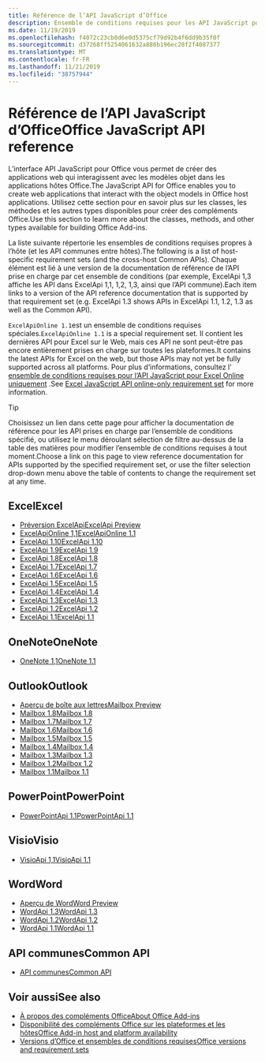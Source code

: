 ```yaml
---
title: Référence de l’API JavaScript d’Office
description: Ensemble de conditions requises pour les API JavaScript pour Office par hôte
ms.date: 11/19/2019
ms.openlocfilehash: f4072c23cb0d6e0d5375cf79d92b4f6dd9b35f0f
ms.sourcegitcommit: d37268ff5254061632a886b196ec28f2f4087377
ms.translationtype: MT
ms.contentlocale: fr-FR
ms.lasthandoff: 11/21/2019
ms.locfileid: "38757944"
---
```

# <a name="office-javascript-api-reference"></a><span data-ttu-id="4805f-103">Référence de l’API JavaScript d’Office</span><span class="sxs-lookup"><span data-stu-id="4805f-103">Office JavaScript API reference</span></span>

<span data-ttu-id="4805f-104">L’interface API JavaScript pour Office vous permet de créer des applications web qui interagissent avec les modèles objet dans les applications hôtes Office.</span><span class="sxs-lookup"><span data-stu-id="4805f-104">The JavaScript API for Office enables you to create web applications that interact with the object models in Office host applications.</span></span> <span data-ttu-id="4805f-105">Utilisez cette section pour en savoir plus sur les classes, les méthodes et les autres types disponibles pour créer des compléments Office.</span><span class="sxs-lookup"><span data-stu-id="4805f-105">Use this section to learn more about the classes, methods, and other types available for building Office Add-ins.</span></span>

<span data-ttu-id="4805f-106">La liste suivante répertorie les ensembles de conditions requises propres à l’hôte (et les API communes entre hôtes).</span><span class="sxs-lookup"><span data-stu-id="4805f-106">The following is a list of host-specific requirement sets (and the cross-host Common APIs).</span></span> <span data-ttu-id="4805f-107">Chaque élément est lié à une version de la documentation de référence de l’API prise en charge par cet ensemble de conditions (par exemple, ExcelApi 1,3 affiche les API dans ExcelApi 1,1, 1,2, 1,3, ainsi que l’API commune).</span><span class="sxs-lookup"><span data-stu-id="4805f-107">Each item links to a version of the API reference documentation that is supported by that requirement set (e.g. ExcelApi 1.3 shows APIs in ExcelApi 1.1, 1.2, 1.3 as well as the Common API).</span></span>

<span data-ttu-id="4805f-108">`ExcelApiOnline 1.1`est un ensemble de conditions requises spéciales.</span><span class="sxs-lookup"><span data-stu-id="4805f-108">`ExcelApiOnline 1.1` is a special requirement set.</span></span> <span data-ttu-id="4805f-109">Il contient les dernières API pour Excel sur le Web, mais ces API ne sont peut-être pas encore entièrement prises en charge sur toutes les plateformes.</span><span class="sxs-lookup"><span data-stu-id="4805f-109">It contains the latest APIs for Excel on the web, but those APIs may not yet be fully supported across all platforms.</span></span> <span data-ttu-id="4805f-110">Pour plus d’informations, consultez l' [ensemble de conditions requises pour l’API JavaScript pour Excel Online uniquement](/office/dev/add-ins/reference/requirement-sets/excel-api-online-requirement-set) .</span><span class="sxs-lookup"><span data-stu-id="4805f-110">See [Excel JavaScript API online-only requirement set](/office/dev/add-ins/reference/requirement-sets/excel-api-online-requirement-set) for more information.</span></span>

> [!TIP]
> <span data-ttu-id="4805f-111">Choisissez un lien dans cette page pour afficher la documentation de référence pour les API prises en charge par l’ensemble de conditions spécifié, ou utilisez le menu déroulant sélection de filtre au-dessus de la table des matières pour modifier l’ensemble de conditions requises à tout moment.</span><span class="sxs-lookup"><span data-stu-id="4805f-111">Choose a link on this page to view reference documentation for APIs supported by the specified requirement set, or use the filter selection drop-down menu above the table of contents to change the requirement set at any time.</span></span>

## <a name="excel"></a><span data-ttu-id="4805f-112">Excel</span><span class="sxs-lookup"><span data-stu-id="4805f-112">Excel</span></span>

- [<span data-ttu-id="4805f-113">Préversion ExcelApi</span><span class="sxs-lookup"><span data-stu-id="4805f-113">ExcelApi Preview</span></span>](/javascript/api/excel?view=excel-js-preview)
- [<span data-ttu-id="4805f-114">ExcelApiOnline 1,1</span><span class="sxs-lookup"><span data-stu-id="4805f-114">ExcelApiOnline 1.1</span></span>](/javascript/api/excel?view=excel-js-online)
- [<span data-ttu-id="4805f-115">ExcelApi 1.10</span><span class="sxs-lookup"><span data-stu-id="4805f-115">ExcelApi 1.10</span></span>](/javascript/api/excel?view=excel-js-1.10)
- [<span data-ttu-id="4805f-116">ExcelApi 1.9</span><span class="sxs-lookup"><span data-stu-id="4805f-116">ExcelApi 1.9</span></span>](/javascript/api/excel?view=excel-js-1.9)
- [<span data-ttu-id="4805f-117">ExcelApi 1.8</span><span class="sxs-lookup"><span data-stu-id="4805f-117">ExcelApi 1.8</span></span>](/javascript/api/excel?view=excel-js-1.8)
- [<span data-ttu-id="4805f-118">ExcelApi 1.7</span><span class="sxs-lookup"><span data-stu-id="4805f-118">ExcelApi 1.7</span></span>](/javascript/api/excel?view=excel-js-1.7)
- [<span data-ttu-id="4805f-119">ExcelApi 1.6</span><span class="sxs-lookup"><span data-stu-id="4805f-119">ExcelApi 1.6</span></span>](/javascript/api/excel?view=excel-js-1.6)
- [<span data-ttu-id="4805f-120">ExcelApi 1.5</span><span class="sxs-lookup"><span data-stu-id="4805f-120">ExcelApi 1.5</span></span>](/javascript/api/excel?view=excel-js-1.5)
- [<span data-ttu-id="4805f-121">ExcelApi 1.4</span><span class="sxs-lookup"><span data-stu-id="4805f-121">ExcelApi 1.4</span></span>](/javascript/api/excel?view=excel-js-1.4)
- [<span data-ttu-id="4805f-122">ExcelApi 1.3</span><span class="sxs-lookup"><span data-stu-id="4805f-122">ExcelApi 1.3</span></span>](/javascript/api/excel?view=excel-js-1.3)
- [<span data-ttu-id="4805f-123">ExcelApi 1.2</span><span class="sxs-lookup"><span data-stu-id="4805f-123">ExcelApi 1.2</span></span>](/javascript/api/excel?view=excel-js-1.2)
- [<span data-ttu-id="4805f-124">ExcelApi 1.1</span><span class="sxs-lookup"><span data-stu-id="4805f-124">ExcelApi 1.1</span></span>](/javascript/api/excel?view=excel-js-1.1)

## <a name="onenote"></a><span data-ttu-id="4805f-125">OneNote</span><span class="sxs-lookup"><span data-stu-id="4805f-125">OneNote</span></span>

- [<span data-ttu-id="4805f-126">OneNote 1,1</span><span class="sxs-lookup"><span data-stu-id="4805f-126">OneNote 1.1</span></span>](/javascript/api/onenote?view=onenote-js-1.1)

## <a name="outlook"></a><span data-ttu-id="4805f-127">Outlook</span><span class="sxs-lookup"><span data-stu-id="4805f-127">Outlook</span></span>

- [<span data-ttu-id="4805f-128">Aperçu de boîte aux lettres</span><span class="sxs-lookup"><span data-stu-id="4805f-128">Mailbox Preview</span></span>](/javascript/api/outlook?view=outlook-js-preview)
- [<span data-ttu-id="4805f-129">Mailbox 1.8</span><span class="sxs-lookup"><span data-stu-id="4805f-129">Mailbox 1.8</span></span>](/javascript/api/outlook?view=outlook-js-1.8)
- [<span data-ttu-id="4805f-130">Mailbox 1.7</span><span class="sxs-lookup"><span data-stu-id="4805f-130">Mailbox 1.7</span></span>](/javascript/api/outlook?view=outlook-js-1.7)
- [<span data-ttu-id="4805f-131">Mailbox 1.6</span><span class="sxs-lookup"><span data-stu-id="4805f-131">Mailbox 1.6</span></span>](/javascript/api/outlook?view=outlook-js-1.6)
- [<span data-ttu-id="4805f-132">Mailbox 1.5</span><span class="sxs-lookup"><span data-stu-id="4805f-132">Mailbox 1.5</span></span>](/javascript/api/outlook?view=outlook-js-1.5)
- [<span data-ttu-id="4805f-133">Mailbox 1.4</span><span class="sxs-lookup"><span data-stu-id="4805f-133">Mailbox 1.4</span></span>](/javascript/api/outlook?view=outlook-js-1.4)
- [<span data-ttu-id="4805f-134">Mailbox 1.3</span><span class="sxs-lookup"><span data-stu-id="4805f-134">Mailbox 1.3</span></span>](/javascript/api/outlook?view=outlook-js-1.3)
- [<span data-ttu-id="4805f-135">Mailbox 1.2</span><span class="sxs-lookup"><span data-stu-id="4805f-135">Mailbox 1.2</span></span>](/javascript/api/outlook?view=outlook-js-1.2)
- [<span data-ttu-id="4805f-136">Mailbox 1.1</span><span class="sxs-lookup"><span data-stu-id="4805f-136">Mailbox 1.1</span></span>](/javascript/api/outlook?view=outlook-js-1.1)

## <a name="powerpoint"></a><span data-ttu-id="4805f-137">PowerPoint</span><span class="sxs-lookup"><span data-stu-id="4805f-137">PowerPoint</span></span>

- [<span data-ttu-id="4805f-138">PowerPointApi 1.1</span><span class="sxs-lookup"><span data-stu-id="4805f-138">PowerPointApi 1.1</span></span>](/javascript/api/powerpoint?view=powerpoint-js-1.1)

## <a name="visio"></a><span data-ttu-id="4805f-139">Visio</span><span class="sxs-lookup"><span data-stu-id="4805f-139">Visio</span></span>

- [<span data-ttu-id="4805f-140">VisioApi 1,1</span><span class="sxs-lookup"><span data-stu-id="4805f-140">VisioApi 1.1</span></span>](/javascript/api/visio?view=visio-js-1.1)

## <a name="word"></a><span data-ttu-id="4805f-141">Word</span><span class="sxs-lookup"><span data-stu-id="4805f-141">Word</span></span>

- [<span data-ttu-id="4805f-142">Aperçu de Word</span><span class="sxs-lookup"><span data-stu-id="4805f-142">Word Preview</span></span>](/javascript/api/word?view=word-js-preview)
- [<span data-ttu-id="4805f-143">WordApi 1.3</span><span class="sxs-lookup"><span data-stu-id="4805f-143">WordApi 1.3</span></span>](/javascript/api/word?view=word-js-1.3)
- [<span data-ttu-id="4805f-144">WordApi 1.2</span><span class="sxs-lookup"><span data-stu-id="4805f-144">WordApi 1.2</span></span>](/javascript/api/word?view=word-js-1.2)
- [<span data-ttu-id="4805f-145">WordApi 1.1</span><span class="sxs-lookup"><span data-stu-id="4805f-145">WordApi 1.1</span></span>](/javascript/api/word?view=word-js-1.1)

## <a name="common-api"></a><span data-ttu-id="4805f-146">API communes</span><span class="sxs-lookup"><span data-stu-id="4805f-146">Common API</span></span>

- [<span data-ttu-id="4805f-147">API communes</span><span class="sxs-lookup"><span data-stu-id="4805f-147">Common API</span></span>](/javascript/api/office?view=common-js)

## <a name="see-also"></a><span data-ttu-id="4805f-148">Voir aussi</span><span class="sxs-lookup"><span data-stu-id="4805f-148">See also</span></span>

- [<span data-ttu-id="4805f-149">À propos des compléments Office</span><span class="sxs-lookup"><span data-stu-id="4805f-149">About Office Add-ins</span></span>](/office/dev/add-ins/overview)
- [<span data-ttu-id="4805f-150">Disponibilité des compléments Office sur les plateformes et les hôtes</span><span class="sxs-lookup"><span data-stu-id="4805f-150">Office Add-in host and platform availability</span></span>](/office/dev/add-ins/overview/office-add-in-availability)
- [<span data-ttu-id="4805f-151">Versions d’Office et ensembles de conditions requises</span><span class="sxs-lookup"><span data-stu-id="4805f-151">Office versions and requirement sets</span></span>](/office/dev/add-ins/develop/office-versions-and-requirement-sets)
